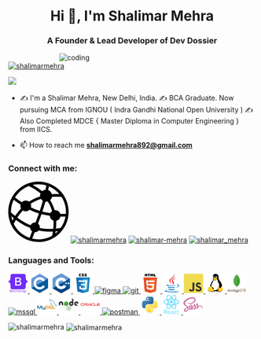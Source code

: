 <h1 align="center">Hi 👋, I'm Shalimar Mehra</h1>
<h3 align="center">A Founder & Lead Developer of Dev Dossier</h3>

<img align="right" alt="coding" width="400px" src="https://cdn.dribbble.com/users/416610/screenshots/4801105/media/0f73533e44c089e41c3290d4535491ad.gif">

<p align="left"> <a href="https://twitter.com/shalimarmehra" target="blank"><img src="https://img.shields.io/twitter/follow/shalimarmehra?logo=twitter&style=for-the-badge" alt="shalimarmehra" /></a> </p>
<p align="left"> <a href="https://www.linkedin.com/in/shalimarmehra/" target="blank"><img src="https://img.shields.io/badge/LinkedIn-0077B5?style=for-the-badge&logo=Follow-linkedin&logoColor=white" /></a> </p>

- ✍️ I'm a Shalimar Mehra, New Delhi, India. ✍️ BCA Graduate. Now pursuing MCA from IGNOU ( Indra Gandhi National Open University ) ✍️ Also Completed MDCE { Master Diploma in Computer Engineering } from IICS.

- 📫 How to reach me **shalimarmehra892@gmail.com**

<h3 align="left">Connect with me:</h3>
<p align="left">
<a href="https://www.shalimarmehra.in" target="_blank"><svg version="1.1" id="Layer_1" xmlns="http://www.w3.org/2000/svg" xmlns:xlink="http://www.w3.org/1999/xlink" x="0px" y="0px" width="122.88px" height="122.88px" viewBox="0 0 122.88 122.88" enable-background="new 0 0 122.88 122.88" xml:space="preserve"><g><path d="M5.794,62.906c2.755,2.456,5.508,4.778,8.266,6.964c3.64-5.528,7.606-10.597,11.917-15.178 c-0.814-1.533-1.274-3.284-1.274-5.139c0-0.916,0.111-1.805,0.324-2.658c-4.504-2.918-9.139-6.172-13.965-9.798 c-3.569,7.36-5.567,15.617-5.567,24.341h0.012l0,0v0.003H5.494c0,0.592,0.012,1.182,0.03,1.769L5.794,62.906L5.794,62.906z M13.726,32.231c4.831,3.644,9.454,6.91,13.938,9.831c2-2.134,4.846-3.467,7.999-3.467c2.501,0,4.805,0.839,6.65,2.25 c1.32-0.875,2.667-1.719,4.037-2.524c5.708-3.356,11.833-6.093,18.41-8.177c-0.048-0.436-0.07-0.878-0.07-1.322 c0-1.674,0.335-3.27,0.945-4.721c-6.681-5.661-14.593-10.674-23.7-15.103c-7.599,2.83-14.416,7.264-20.044,12.892 C18.783,24.995,16.039,28.467,13.726,32.231L13.726,32.231z M49.604,6.753c7.202,3.876,13.627,8.15,19.251,12.867 c1.88-1.648,4.27-2.732,6.9-2.982c0.59-2.889,1.147-5.826,1.676-8.819c-5.068-1.511-10.434-2.327-15.989-2.327v0.012l0,0h-0.005 V5.492C57.377,5.492,53.42,5.93,49.604,6.753L49.604,6.753z M82.68,9.679c-0.465,2.599-0.952,5.159-1.462,7.678 c3.667,1.376,6.499,4.46,7.526,8.284c4.964-0.365,10.127-0.436,15.504-0.2c-1.036-1.229-2.12-2.417-3.256-3.554 C95.794,16.692,89.583,12.516,82.68,9.679L82.68,9.679z M108.505,31.204c-6.871-0.515-13.387-0.528-19.562-0.063 c-0.506,2.642-1.864,4.982-3.773,6.724c1.624,2.503,3.096,5.097,4.411,7.785c1.916,3.921,3.494,8.039,4.739,12.354 c0.379-0.039,0.764-0.061,1.156-0.061c4.919,0,9.082,3.24,10.468,7.708c3.626,0.127,7.375,0.194,11.267,0.218 c0.115-1.463,0.177-2.938,0.177-4.427h-0.012v-0.003v-0.002h0.012C117.385,50.302,114.124,39.925,108.505,31.204L108.505,31.204z M116.508,71.345c-3.545-0.025-6.974-0.087-10.303-0.197c-0.889,4.27-4.266,7.631-8.547,8.497 c0.188,5.117,0.012,10.467-0.542,16.053c3.139-0.331,6.322-0.787,9.561-1.36C111.56,87.64,114.99,79.823,116.508,71.345 L116.508,71.345z M109.836,99.284l0.012,0.057l-0.066,0.012c-1.521,1.941-3.156,3.787-4.9,5.531 c-11.109,11.109-26.469,17.982-43.438,17.984v0.012h-0.002h-0.003v-0.012c-16.969,0-32.328-6.875-43.442-17.987 C6.887,93.77,0.013,78.41,0.011,61.441H0v-0.003l0,0h0.011c0-16.971,6.876-32.33,17.988-43.442S44.467,0.011,61.437,0.011V0h0.005 l0,0v0.011c16.971,0,32.33,6.874,43.441,17.988c11.112,11.109,17.985,26.468,17.985,43.438h0.012v0.002v0.003h-0.012 C122.868,75.721,118,88.857,109.836,99.284L109.836,99.284z M101.239,100.735c-1.608,0.214-3.202,0.399-4.785,0.552 c-0.197,1.415-0.419,2.844-0.66,4.29c1.826-1.422,3.563-2.952,5.198-4.587L101.239,100.735L101.239,100.735z M89.42,109.882 c0.56-2.785,1.036-5.511,1.429-8.18c-10.021,0.521-19.598-0.202-28.866-2.159c-1.812,2.149-4.521,3.52-7.551,3.52 c-0.225,0-0.447-0.009-0.665-0.022c-1.749,4.461-3.442,8.801-4.994,12.9c4.07,0.943,8.312,1.445,12.665,1.445v-0.012h0.003h0.002 v0.012C71.632,117.386,81.188,114.653,89.42,109.882L89.42,109.882z M43.483,114.436c1.699-4.516,3.395-8.876,5.118-13.278 c-2.17-1.589-3.667-4.045-3.982-6.859c-9.941-3.939-19.579-9.404-29.108-16.404c-1.528,2.574-2.991,5.242-4.393,8.005 c2.739,5.619,6.397,10.717,10.772,15.092C27.899,106.999,35.263,111.648,43.483,114.436L43.483,114.436z M8.406,79.288 c0.882-1.61,1.787-3.188,2.714-4.735c-1.63-1.283-3.259-2.612-4.885-3.984C6.728,73.56,7.458,76.477,8.406,79.288L8.406,79.288z M45.71,45.173c0.587,1.342,0.914,2.823,0.914,4.381c0,1.048-0.149,2.063-0.424,3.023c6.021,2.88,11.939,5.166,17.937,6.971 c2.18-6.527,4.275-13.305,6.226-20.396c-1.533-0.976-2.833-2.282-3.801-3.819c-6.245,1.964-12.046,4.547-17.439,7.717 C47.969,43.728,46.828,44.438,45.71,45.173L45.71,45.173z M43.39,57.325c-1.981,1.973-4.712,3.191-7.728,3.191 c-2.202,0-4.254-0.651-5.974-1.767c-4.07,4.359-7.816,9.191-11.266,14.463c8.935,6.604,17.935,11.79,27.171,15.565 c1.622-3.236,4.971-5.459,8.837-5.459c0.372,0,0.737,0.021,1.1,0.062c2.297-6.002,4.599-12.19,6.833-18.629 C56.01,62.831,49.751,60.396,43.39,57.325L43.39,57.325z M80.367,40.572c-1.091,0.317-2.245,0.487-3.44,0.487 c-0.462,0-0.92-0.023-1.369-0.075c-1.923,6.962-3.978,13.62-6.116,20.03c5.25,1.327,10.606,2.32,16.195,3.051 c0.813-1.649,2.027-3.062,3.518-4.114c-1.175-4.168-2.683-8.13-4.52-11.89C83.369,45.472,81.945,42.979,80.367,40.572 L80.367,40.572z M92.146,79.347c-4.257-1.355-7.386-5.24-7.617-9.889c-5.808-0.773-11.386-1.821-16.86-3.223 c-2.309,6.662-4.688,13.06-7.062,19.257c2.252,1.81,3.694,4.588,3.694,7.699c0,0.41-0.027,0.813-0.075,1.211 c8.756,1.741,17.821,2.329,27.323,1.757C92.175,90.272,92.37,84.671,92.146,79.347L92.146,79.347z" alt="shalimarmehra" height="30" width="40" /></a>
<a href="https://twitter.com/shalimarmehra" target="_blank"><img align="center" src="https://raw.githubusercontent.com/rahuldkjain/github-profile-readme-generator/master/src/images/icons/Social/twitter.svg" alt="shalimarmehra" height="30" width="40" /></a>
<a href="https://linkedin.com/in/shalimarmehra" target="_blank"><img align="center" src="https://raw.githubusercontent.com/rahuldkjain/github-profile-readme-generator/master/src/images/icons/Social/linked-in-alt.svg" alt="shalimar-mehra" height="30" width="40" /></a>
<a href="https://instagram.com/shalimarmehra" target="_blank"><img align="center" src="https://raw.githubusercontent.com/rahuldkjain/github-profile-readme-generator/master/src/images/icons/Social/instagram.svg" alt="shalimar_mehra" height="30" width="40" /></a>
</p>

<h3 align="left">Languages and Tools:</h3>
<p align="left"> <a href="https://getbootstrap.com" target="_blank" rel="noreferrer"> <img src="https://raw.githubusercontent.com/devicons/devicon/master/icons/bootstrap/bootstrap-plain-wordmark.svg" alt="bootstrap" width="40" height="40"/> </a> <a href="https://www.cprogramming.com/" target="_blank" rel="noreferrer"> <img src="https://raw.githubusercontent.com/devicons/devicon/master/icons/c/c-original.svg" alt="c" width="40" height="40"/> </a> <a href="https://www.w3schools.com/cpp/" target="_blank" rel="noreferrer"> <img src="https://raw.githubusercontent.com/devicons/devicon/master/icons/cplusplus/cplusplus-original.svg" alt="cplusplus" width="40" height="40"/> </a> <a href="https://www.w3schools.com/css/" target="_blank" rel="noreferrer"> <img src="https://raw.githubusercontent.com/devicons/devicon/master/icons/css3/css3-original-wordmark.svg" alt="css3" width="40" height="40"/> </a> <a href="https://www.figma.com/" target="_blank" rel="noreferrer"> <img src="https://www.vectorlogo.zone/logos/figma/figma-icon.svg" alt="figma" width="40" height="40"/> </a> <a href="https://git-scm.com/" target="_blank" rel="noreferrer"> <img src="https://www.vectorlogo.zone/logos/git-scm/git-scm-icon.svg" alt="git" width="40" height="40"/> </a> <a href="https://www.w3.org/html/" target="_blank" rel="noreferrer"> <img src="https://raw.githubusercontent.com/devicons/devicon/master/icons/html5/html5-original-wordmark.svg" alt="html5" width="40" height="40"/> </a> <a href="https://www.java.com" target="_blank" rel="noreferrer"> <img src="https://raw.githubusercontent.com/devicons/devicon/master/icons/java/java-original.svg" alt="java" width="40" height="40"/> </a> <a href="https://developer.mozilla.org/en-US/docs/Web/JavaScript" target="_blank" rel="noreferrer"> <img src="https://raw.githubusercontent.com/devicons/devicon/master/icons/javascript/javascript-original.svg" alt="javascript" width="40" height="40"/> </a> <a href="https://www.linux.org/" target="_blank" rel="noreferrer"> <img src="https://raw.githubusercontent.com/devicons/devicon/master/icons/linux/linux-original.svg" alt="linux" width="40" height="40"/> </a> <a href="https://www.mongodb.com/" target="_blank" rel="noreferrer"> <img src="https://raw.githubusercontent.com/devicons/devicon/master/icons/mongodb/mongodb-original-wordmark.svg" alt="mongodb" width="40" height="40"/> </a> <a href="https://www.microsoft.com/en-us/sql-server" target="_blank" rel="noreferrer"> <img src="https://www.svgrepo.com/show/303229/microsoft-sql-server-logo.svg" alt="mssql" width="40" height="40"/> </a> <a href="https://www.mysql.com/" target="_blank" rel="noreferrer"> <img src="https://raw.githubusercontent.com/devicons/devicon/master/icons/mysql/mysql-original-wordmark.svg" alt="mysql" width="40" height="40"/> </a> <a href="https://nodejs.org" target="_blank" rel="noreferrer"> <img src="https://raw.githubusercontent.com/devicons/devicon/master/icons/nodejs/nodejs-original-wordmark.svg" alt="nodejs" width="40" height="40"/> </a> <a href="https://www.oracle.com/" target="_blank" rel="noreferrer"> <img src="https://raw.githubusercontent.com/devicons/devicon/master/icons/oracle/oracle-original.svg" alt="oracle" width="40" height="40"/> </a> <a href="https://postman.com" target="_blank" rel="noreferrer"> <img src="https://www.vectorlogo.zone/logos/getpostman/getpostman-icon.svg" alt="postman" width="40" height="40"/> </a> <a href="https://www.python.org" target="_blank" rel="noreferrer"> <img src="https://raw.githubusercontent.com/devicons/devicon/master/icons/python/python-original.svg" alt="python" width="40" height="40"/> </a> <a href="https://reactjs.org/" target="_blank" rel="noreferrer"> <img src="https://raw.githubusercontent.com/devicons/devicon/master/icons/react/react-original-wordmark.svg" alt="react" width="40" height="40"/> </a> <a href="https://sass-lang.com" target="_blank" rel="noreferrer"> <img src="https://raw.githubusercontent.com/devicons/devicon/master/icons/sass/sass-original.svg" alt="sass" width="40" height="40"/> </a> </p>

<p><img align="left" src="https://github-readme-stats.vercel.app/api/top-langs?username=shalimarmehra&show_icons=true&locale=en&layout=compact" alt="shalimarmehra" /></p>

<p>&nbsp;<img align="center" src="https://github-readme-stats.vercel.app/api?username=shalimarmehra&show_icons=true&locale=en" alt="shalimarmehra" /></p>
